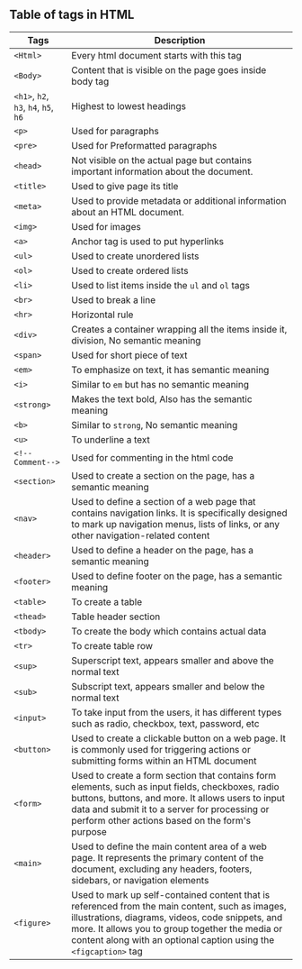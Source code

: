 ## Table of tags in HTML

| Tags            | Description     
| --------------- | --------------- |
| `<Html>` | Every html document starts with this tag |
| `<Body>` | Content that is visible on the page goes inside body tag |
| `<h1>`, `h2`, `h3`, `h4`, `h5`, `h6` | Highest to lowest headings |
| `<p>` | Used for paragraphs |
| `<pre>` | Used for Preformatted paragraphs |
| `<head>` | Not visible on the actual page but contains important information about the document. |
| `<title>` | Used to give page its title |
| `<meta>` | Used to provide metadata or additional information about an HTML document. |
| `<img>` | Used for images |
| `<a>` | Anchor tag is used to put hyperlinks  |
| `<ul>` | Used to create unordered lists |
| `<ol>` | Used to create ordered lists |
| `<li>` | Used to list items inside the `ul` and `ol` tags |
| `<br>` | Used to break a line  |
| `<hr>` | Horizontal rule |
| `<div>` | Creates a container wrapping all the items inside it, division, No semantic meaning |
| `<span>` | Used for short piece of text |
| `<em>` | To emphasize on text, it has semantic meaning |
| `<i>` | Similar to `em` but has no semantic meaning  |
| `<strong>` | Makes the text bold, Also has the semantic meaning | 
| `<b>` | Similar to `strong`, No semantic meaning |
| `<u>` | To underline a text |
| `<!--Comment-->` | Used for commenting in the html code |
|`<section>`| Used to create a section on the page, has a semantic meaning |
|`<nav>`| Used to define a section of a web page that contains navigation links. It is specifically designed to mark up navigation menus, lists of links, or any other navigation-related content |
| `<header>` | Used to define a header on the page, has a semantic meaning |
| `<footer>` | Used to define footer on the page, has a semantic meaning |
| `<table>` | To create a table |
| `<thead>` | Table header section |
| `<tbody>` | To create the body which contains actual data |
| `<tr>` | To create table row |
| `<sup>` | Superscript text, appears smaller and above the normal text |
| `<sub>` | Subscript text, appears smaller and below the normal text |
| `<input>` | To take input from the users, it has different types such as radio, checkbox, text, password, etc |
| `<button>` | Used to create a clickable button on a web page. It is commonly used for triggering actions or submitting forms within an HTML document |
| `<form>` | Used to create a form section that contains form elements, such as input fields, checkboxes, radio buttons, buttons, and more. It allows users to input data and submit it to a server for processing or perform other actions based on the form's purpose |
| `<main>` | Used to define the main content area of a web page. It represents the primary content of the document, excluding any headers, footers, sidebars, or navigation elements |
| `<figure>` | Used to mark up self-contained content that is referenced from the main content, such as images, illustrations, diagrams, videos, code snippets, and more. It allows you to group together the media or content along with an optional caption using the `<figcaption>` tag |
